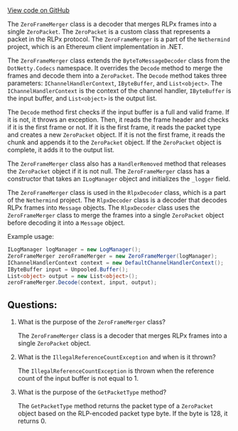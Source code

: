 [View code on GitHub](https://github.com/nethermindeth/nethermind/Nethermind.Network/Rlpx/ZeroFrameMerger.cs)

The `ZeroFrameMerger` class is a decoder that merges RLPx frames into a single `ZeroPacket`. The `ZeroPacket` is a custom class that represents a packet in the RLPx protocol. The `ZeroFrameMerger` is a part of the `Nethermind` project, which is an Ethereum client implementation in .NET.

The `ZeroFrameMerger` class extends the `ByteToMessageDecoder` class from the `DotNetty.Codecs` namespace. It overrides the `Decode` method to merge the frames and decode them into a `ZeroPacket`. The `Decode` method takes three parameters: `IChannelHandlerContext`, `IByteBuffer`, and `List<object>`. The `IChannelHandlerContext` is the context of the channel handler, `IByteBuffer` is the input buffer, and `List<object>` is the output list.

The `Decode` method first checks if the input buffer is a full and valid frame. If it is not, it throws an exception. Then, it reads the frame header and checks if it is the first frame or not. If it is the first frame, it reads the packet type and creates a new `ZeroPacket` object. If it is not the first frame, it reads the chunk and appends it to the `ZeroPacket` object. If the `ZeroPacket` object is complete, it adds it to the output list.

The `ZeroFrameMerger` class also has a `HandlerRemoved` method that releases the `ZeroPacket` object if it is not null. The `ZeroFrameMerger` class has a constructor that takes an `ILogManager` object and initializes the `_logger` field.

The `ZeroFrameMerger` class is used in the `RlpxDecoder` class, which is a part of the `Nethermind` project. The `RlpxDecoder` class is a decoder that decodes RLPx frames into `Message` objects. The `RlpxDecoder` class uses the `ZeroFrameMerger` class to merge the frames into a single `ZeroPacket` object before decoding it into a `Message` object.

Example usage:

```csharp
ILogManager logManager = new LogManager();
ZeroFrameMerger zeroFrameMerger = new ZeroFrameMerger(logManager);
IChannelHandlerContext context = new DefaultChannelHandlerContext();
IByteBuffer input = Unpooled.Buffer();
List<object> output = new List<object>();
zeroFrameMerger.Decode(context, input, output);
```
## Questions: 
 1. What is the purpose of the `ZeroFrameMerger` class?
    
    The `ZeroFrameMerger` class is a decoder that merges RLPx frames into a single `ZeroPacket` object.

2. What is the `IllegalReferenceCountException` and when is it thrown?
    
    The `IllegalReferenceCountException` is thrown when the reference count of the input buffer is not equal to 1.

3. What is the purpose of the `GetPacketType` method?
    
    The `GetPacketType` method returns the packet type of a `ZeroPacket` object based on the RLP-encoded packet type byte. If the byte is 128, it returns 0.
